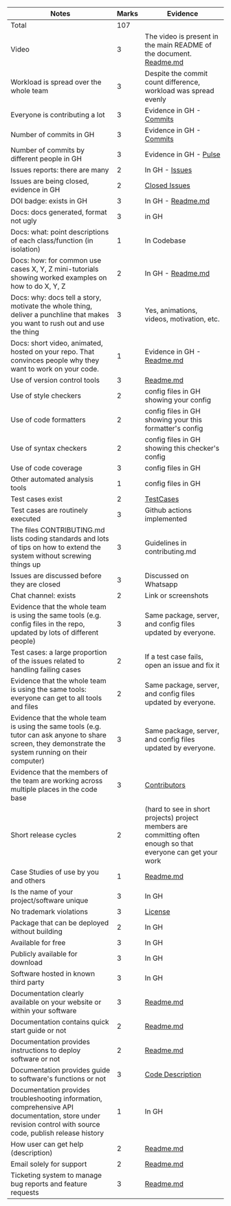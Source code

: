 | Notes | Marks | Evidence |
|-------|-------|----------|
| Total | 107   |
| Video | 3     | The video is present in the main README of the document. [Readme.md](https://github.com/Neel317/ShopSync/blob/main/README.md) |
| Workload is spread over the whole team | 3 | Despite the commit count difference, workload was spread evenly |
| Everyone is contributing a lot | 3 | Evidence in GH - [Commits](https://github.com/Neel317/ShopSync/commits/main) |
| Number of commits in GH | 3 | Evidence in GH - [Commits](https://github.com/Neel317/ShopSync/commits/main) |
| Number of commits by different people in GH | 3 | Evidence in GH - [Pulse](https://github.com/Neel317/ShopSync/pulse) |
| Issues reports: there are many | 2 | In GH - [Issues](https://github.com/Neel317/ShopSync/issues?q=is%3Aopen+is%3Aissue) |
| Issues are being closed, evidence in GH | 2 | [Closed Issues](https://github.com/Neel317/ShopSync/issues?q=is%3Aissue+is%3Aclosed) |
| DOI badge: exists in GH | 3 | In GH - [Readme.md](https://github.com/Neel317/ShopSync/blob/main/README.md) |
| Docs: docs generated, format not ugly | 3 | in GH |
| Docs: what: point descriptions of each class/function (in isolation) | 1 | In Codebase |
| Docs: how: for common use cases X, Y, Z mini-tutorials showing worked examples on how to do X, Y, Z | 2 | In GH - [Readme.md](https://github.com/Neel317/ShopSync/blob/main/README.md) |
| Docs: why: docs tell a story, motivate the whole thing, deliver a punchline that makes you want to rush out and use the thing | 3 | Yes, animations, videos, motivation, etc. |
| Docs: short video, animated, hosted on your repo. That convinces people why they want to work on your code. | 1 | Evidence in GH - [Readme.md](https://github.com/Neel317/ShopSync/blob/main/README.md) |
| Use of version control tools | 3 | [Readme.md](https://github.com/Neel317/ShopSync/blob/main/README.md) |
| Use of style checkers | 2 | config files in GH showing your config |
| Use of code formatters | 2 | config files in GH showing your this formatter's config |
| Use of syntax checkers | 2 | config files in GH showing this checker's config |
| Use of code coverage | 3 | config files in GH |
| Other automated analysis tools | 1 | config files in GH |
| Test cases exist | 2 | [TestCases](https://github.com/Neel317/ShopSync/tree/main/tests) |
| Test cases are routinely executed | 3 | Github actions implemented |
| The files CONTRIBUTING.md lists coding standards and lots of tips on how to extend the system without screwing things up | 3 | Guidelines in contributing.md |
| Issues are discussed before they are closed | 3 | Discussed on Whatsapp |
| Chat channel: exists | 2 | Link or screenshots |
| Evidence that the whole team is using the same tools (e.g. config files in the repo, updated by lots of different people) | 3 | Same package, server, and config files updated by everyone. |
| Test cases: a large proportion of the issues related to handling failing cases | 2 | If a test case fails, open an issue and fix it |
| Evidence that the whole team is using the same tools: everyone can get to all tools and files | 2 | Same package, server, and config files updated by everyone. |
| Evidence that the whole team is using the same tools (e.g. tutor can ask anyone to share screen, they demonstrate the system running on their computer) | 3 | Same package, server, and config files updated by everyone. |
| Evidence that the members of the team are working across multiple places in the code base | 3 | [Contributors](https://github.com/Neel317/ShopSync/graphs/contributors) |
| Short release cycles | 2 | (hard to see in short projects) project members are committing often enough so that everyone can get your work |
| Case Studies of use by you and others | 1 | [Readme.md](https://github.com/Neel317/ShopSync/blob/main/README.md) |
| Is the name of your project/software unique | 3 | In GH |
| No trademark violations | 3 | [License](https://github.com/Neel317/ShopSync/blob/main/LICENSE) |
| Package that can be deployed without building | 2 | In GH |
| Available for free | 3 | In GH |
| Publicly available for download | 3 | In GH |
| Software hosted in known third party | 3 | In GH |
| Documentation clearly available on your website or within your software | 3 | [Readme.md](https://github.com/Neel317/ShopSync/blob/main/README.md) |
| Documentation contains quick start guide or not | 2 | [Readme.md](https://github.com/Neel317/ShopSync/blob/main/README.md) |
| Documentation provides instructions to deploy software or not | 2 | [Readme.md](https://github.com/Neel317/ShopSync/blob/main/README.md) |
| Documentation provides guide to software's functions or not | 3 | [Code Description](https://github.com/Neel317/ShopSync/blob/main/docs/Code%20Description.pdf) |
| Documentation provides troubleshooting information, comprehensive API documentation, store under revision control with source code, publish release history | 1 | In GH |
| How user can get help (description) | 2 | [Readme.md](https://github.com/Neel317/ShopSync/blob/main/README.md) |
| Email solely for support | 2 | [Readme.md](https://github.com/Neel317/ShopSync/blob/main/README.md) |
| Ticketing system to manage bug reports and feature requests | 3 | [Readme.md](https://github.com/Neel317/ShopSync/blob/main/README.md) |
